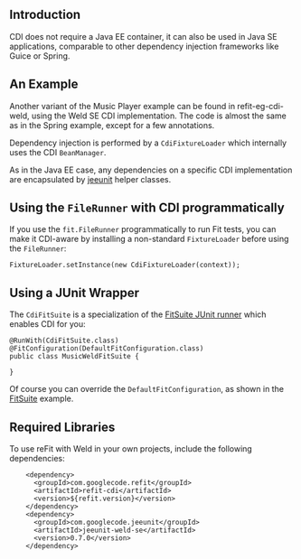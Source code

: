 ## Introduction ##

CDI does not require a Java EE container, it can also be used in Java SE applications, comparable to other dependency injection frameworks like Guice or Spring.

## An Example ##

Another variant of the Music Player example can be found in refit-eg-cdi-weld, using the Weld SE CDI implementation. The code is almost the same as in the Spring example, except for a few annotations.

Dependency injection is performed by a `CdiFixtureLoader` which internally uses the CDI `BeanManager`.

As in the Java EE case, any dependencies on a specific CDI implementation are encapsulated by [jeeunit](http://jeeunit.googlecode.com) helper classes.

## Using the `FileRunner` with CDI programmatically ##

If you use the `fit.FileRunner` programmatically to run Fit tests, you can make it CDI-aware by installing a non-standard `FixtureLoader` before using the `FileRunner`:

```
FixtureLoader.setInstance(new CdiFixtureLoader(context));
```


## Using a JUnit Wrapper ##

The `CdiFitSuite` is a specialization of the [FitSuite JUnit runner](FitWithJUnit.md) which enables CDI for you:

```
@RunWith(CdiFitSuite.class)
@FitConfiguration(DefaultFitConfiguration.class)
public class MusicWeldFitSuite {

}
```


Of course you can override the `DefaultFitConfiguration`, as shown in the [FitSuite](FitWithJUnit.md) example.

## Required Libraries ##

To use reFit with Weld in your own projects, include the following dependencies:

```
    <dependency>
      <groupId>com.googlecode.refit</groupId>
      <artifactId>refit-cdi</artifactId>
      <version>${refit.version}</version>
    </dependency>
    <dependency>
      <groupId>com.googlecode.jeeunit</groupId>
      <artifactId>jeeunit-weld-se</artifactId>
      <version>0.7.0</version>
    </dependency>
```